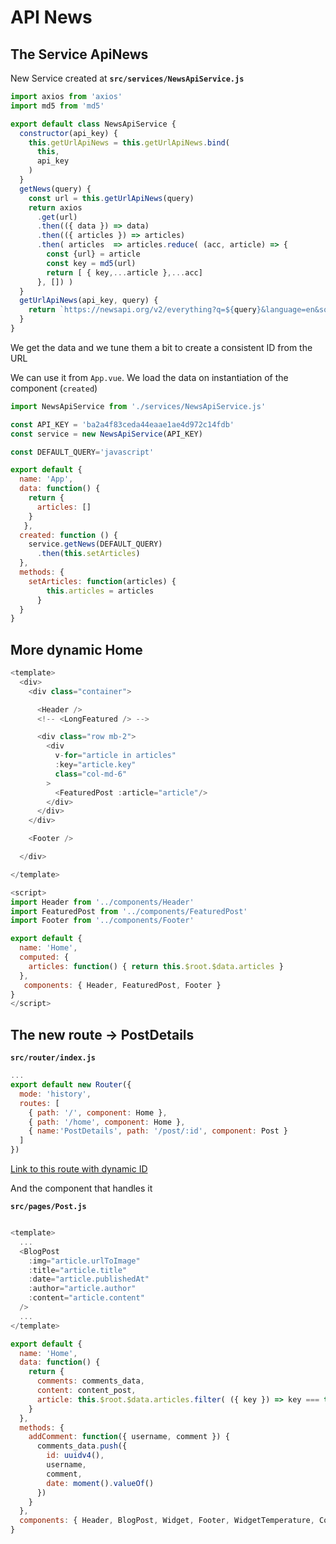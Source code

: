# API News

## The Service ApiNews

New Service created at **`src/services/NewsApiService.js`**

```javascript
import axios from 'axios'
import md5 from 'md5'

export default class NewsApiService {
  constructor(api_key) {
    this.getUrlApiNews = this.getUrlApiNews.bind(
      this,
      api_key
    )
  }
  getNews(query) {
    const url = this.getUrlApiNews(query)
    return axios
      .get(url)
      .then(({ data }) => data)
      .then(({ articles }) => articles)
      .then( articles  => articles.reduce( (acc, article) => {
        const {url} = article
        const key = md5(url)
        return [ { key,...article },...acc]
      }, []) )
  }
  getUrlApiNews(api_key, query) {
    return `https://newsapi.org/v2/everything?q=${query}&language=en&sortBy=popularity&apiKey=${api_key}`
  }
}
```

We get the data and we tune them a bit to create a consistent ID from the URL

We can use it from `App.vue`.
We load the data on instantiation of the component (`created`)

```javascript
import NewsApiService from './services/NewsApiService.js'

const API_KEY = 'ba2a4f83ceda44eaae1ae4d972c14fdb'
const service = new NewsApiService(API_KEY)

const DEFAULT_QUERY='javascript'

export default {
  name: 'App',
  data: function() {
    return {
      articles: []
    }
   },
  created: function () {
    service.getNews(DEFAULT_QUERY)
      .then(this.setArticles)
  },
  methods: {
    setArticles: function(articles) {
        this.articles = articles
      }
  }
}
```

## More dynamic Home

```javascript
<template>
  <div>
    <div class="container">

      <Header />
      <!-- <LongFeatured /> -->

      <div class="row mb-2">
        <div 
          v-for="article in articles" 
          :key="article.key" 
          class="col-md-6"
        > 
          <FeaturedPost :article="article"/> 
        </div>
      </div>
    </div>

    <Footer />

  </div>

</template>

<script>
import Header from '../components/Header'
import FeaturedPost from '../components/FeaturedPost'
import Footer from '../components/Footer'

export default {
  name: 'Home',
  computed: {
    articles: function() { return this.$root.$data.articles } 
  },
   components: { Header, FeaturedPost, Footer }
}
</script>
```


## The new route → PostDetails

**`src/router/index.js`**

```javascript
...
export default new Router({
  mode: 'history',
  routes: [
    { path: '/', component: Home }, 
    { path: '/home', component: Home }, 
    { name:'PostDetails', path: '/post/:id', component: Post }
  ]
})
```

[Link to this route with dynamic ID ](https://github.com/juanmaguitar/vue-progressive-migration-demo/commit/14aa873fd9b91dea4d9c3aa96a673a6ed211d67d#diff-81907ef92feb4a5898945df1496c97a4R6)

And the component that handles it

**`src/pages/Post.js`**

```javascript

<template>
  ...
  <BlogPost 
    :img="article.urlToImage"
    :title="article.title"
    :date="article.publishedAt"
    :author="article.author"
    :content="article.content" 
  />
  ...
</template>

export default {
  name: 'Home',
  data: function() {
    return {
      comments: comments_data,
      content: content_post,
      article: this.$root.$data.articles.filter( ({ key }) => key === this.$route.params.id)[0]
    } 
  },
  methods: {
    addComment: function({ username, comment }) {
      comments_data.push({
        id: uuidv4(),
        username,
        comment,
        date: moment().valueOf()
      })
    }
  },
  components: { Header, BlogPost, Widget, Footer, WidgetTemperature, CommentsForm, CommentsList }
}
```


